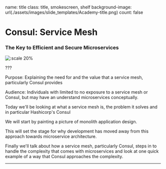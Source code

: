 name: title
class: title, smokescreen, shelf
background-image: url(./assets/images/slide_templates/Academy-title.png)
count: false

# Consul: Service Mesh
### The Key to Efficient and Secure Microservices
<!-- Image example -->
![:scale 20%](./assets/logos/HashiCorp_Enterprise_Academy_Vertical_White_RGB.png)

???

Purpose: Explaining the need for and the value that a service mesh, particularly Consul provides

Audience: Individuals with limited to no exposure to a service mesh or Consul, but may have an understand microservices conceptually. 

Today we'll be looking at what a service mesh is, the problem it solves and in particular Hashicorp's Consul

We will start by painting a picture of monolith application design.

This will set the stage for why development has moved away from this approach towards microservice architecture. 

Finally we'll talk about how a service mesh, particularly Consul, steps in to handle the complexity that comes with microservices and look at one quick example of a way that Consul approaches the complexity.

---
